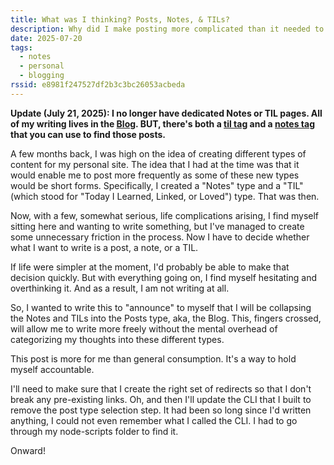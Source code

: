 ```yaml
---
title: What was I thinking? Posts, Notes, & TILs?
description: Why did I make posting more complicated than it needed to be?
date: 2025-07-20
tags:
  - notes
  - personal
  - blogging
rssid: e8981f247527df2b3c3bc26053acbeda
---
```


**Update (July 21, 2025): I no longer have dedicated Notes or TIL pages. All of my writing lives in the [Blog](/blog/). BUT, there's both a [til tag](/tags/til/) and a [notes tag](/tags/notes/) that you can use to find those posts.**

A few months back, I was high on the idea of creating different types of content for my personal site. The idea that I had at the time was that it would enable me to post more frequently as some of these new types would be short forms. Specifically, I created a "Notes" type and a "TIL" (which stood for "Today I Learned, Linked, or Loved") type. That was then.

Now, with a few, somewhat serious, life complications arising, I find myself sitting here and wanting to write something, but I've managed to create some unnecessary friction in the process. Now I have to decide whether what I want to write is a post, a note, or a TIL.

If life were simpler at the moment, I'd probably be able to make that decision quickly. But with everything going on, I find myself hesitating and overthinking it. And as a result, I am not writing at all.

So, I wanted to write this to "announce" to myself that I will be collapsing the Notes and TILs into the Posts type, aka, the Blog. This, fingers crossed, will allow me to write more freely without the mental overhead of categorizing my thoughts into these different types.

This post is more for me than general consumption. It's a way to hold myself accountable.

I'll need to make sure that I create the right set of redirects so that I don't break any pre-existing links. Oh, and then I'll update the CLI that I built to remove the post type selection step. It had been so long since I'd written anything, I could not even remember what I called the CLI. I had to go through my node-scripts folder to find it.

Onward!
